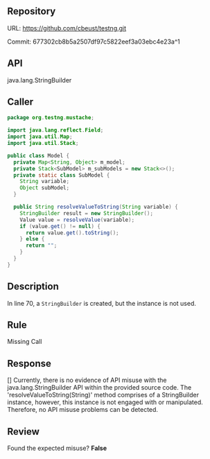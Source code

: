## Repository

URL: https://github.com/cbeust/testng.git

Commit: 677302cb8b5a2507df97c5822eef3a03ebc4e23a^1

## API

java.lang.StringBuilder

## Caller

```java
package org.testng.mustache;

import java.lang.reflect.Field;
import java.util.Map;
import java.util.Stack;

public class Model {
  private Map<String, Object> m_model;
  private Stack<SubModel> m_subModels = new Stack<>();
  private static class SubModel {
    String variable;
    Object subModel;
  }

  public String resolveValueToString(String variable) {
    StringBuilder result = new StringBuilder();
    Value value = resolveValue(variable);
    if (value.get() != null) {
      return value.get().toString();
    } else {
      return "";
    }
  }
}

```

## Description

In line 70, a `StringBuilder` is created, but the instance is not used.


## Rule

Missing Call

## Response

[]
Currently, there is no evidence of API misuse with the java.lang.StringBuilder API within the provided source code. The 'resolveValueToString(String)' method comprises of a StringBuilder instance, however, this instance is not engaged with or manipulated. Therefore, no API misuse problems can be detected.

## Review

Found the expected misuse? **False**

